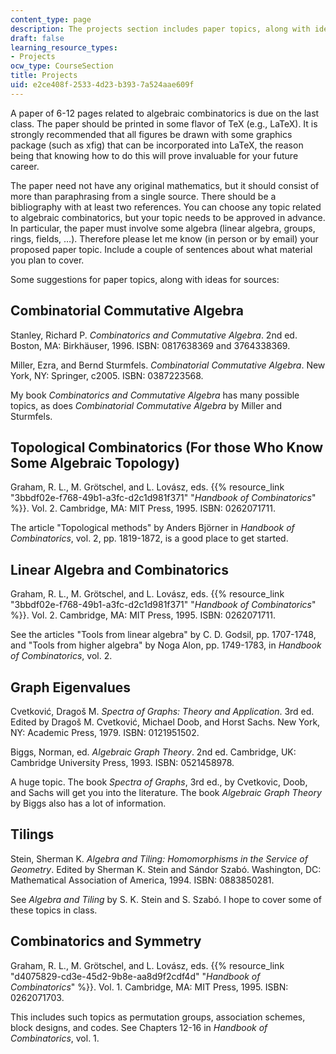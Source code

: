 ```yaml
---
content_type: page
description: The projects section includes paper topics, along with ideas for sources.
draft: false
learning_resource_types:
- Projects
ocw_type: CourseSection
title: Projects
uid: e2ce408f-2533-4d23-b393-7a524aae609f
---
```

A paper of 6-12 pages related to algebraic combinatorics is due on the last class. The paper should be printed in some flavor of TeX (e.g., LaTeX). It is strongly recommended that all figures be drawn with some graphics package (such as xfig) that can be incorporated into LaTeX, the reason being that knowing how to do this will prove invaluable for your future career.

The paper need not have any original mathematics, but it should consist of more than paraphrasing from a single source. There should be a bibliography with at least two references. You can choose any topic related to algebraic combinatorics, but your topic needs to be approved in advance. In particular, the paper must involve some algebra (linear algebra, groups, rings, fields, …). Therefore please let me know (in person or by email) your proposed paper topic. Include a couple of sentences about what material you plan to cover.

Some suggestions for paper topics, along with ideas for sources:

## Combinatorial Commutative Algebra

Stanley, Richard P. *Combinatorics and Commutative Algebra*. 2nd ed. Boston, MA: Birkhäuser, 1996. ISBN: 0817638369 and 3764338369.

Miller, Ezra, and Bernd Sturmfels. *Combinatorial Commutative Algebra*. New York, NY: Springer, c2005. ISBN: 0387223568.

My book *Combinatorics and Commutative Algebra* has many possible topics, as does *Combinatorial Commutative Algebra* by Miller and Sturmfels.

## Topological Combinatorics (For those Who Know Some Algebraic Topology)

Graham, R. L., M. Grötschel, and L. Lovász, eds. {{% resource_link "3bbdf02e-f768-49b1-a3fc-d2c1d981f371" "*Handbook of Combinatorics*" %}}. Vol. 2. Cambridge, MA: MIT Press, 1995. ISBN: 0262071711.

The article "Topological methods" by Anders Björner in *Handbook of Combinatorics*, vol. 2, pp. 1819-1872, is a good place to get started.

## Linear Algebra and Combinatorics

Graham, R. L., M. Grötschel, and L. Lovász, eds. {{% resource_link "3bbdf02e-f768-49b1-a3fc-d2c1d981f371" "*Handbook of Combinatorics*" %}}. Vol. 2. Cambridge, MA: MIT Press, 1995. ISBN: 0262071711.

See the articles "Tools from linear algebra" by C. D. Godsil, pp. 1707-1748, and "Tools from higher algebra" by Noga Alon, pp. 1749-1783, in *Handbook of Combinatorics*, vol. 2.

## Graph Eigenvalues

Cvetković, Dragoš M. *Spectra of Graphs: Theory and Application*. 3rd ed. Edited by Dragoš M. Cvetković, Michael Doob, and Horst Sachs. New York, NY: Academic Press, 1979. ISBN: 0121951502.

Biggs, Norman, ed. *Algebraic Graph Theory*. 2nd ed. Cambridge, UK: Cambridge University Press, 1993. ISBN: 0521458978.

A huge topic. The book *Spectra of Graphs*, 3rd ed., by Cvetkovic, Doob, and Sachs will get you into the literature. The book *Algebraic Graph Theory* by Biggs also has a lot of information.

## Tilings

Stein, Sherman K. *Algebra and Tiling: Homomorphisms in the Service of Geometry*. Edited by Sherman K. Stein and Sándor Szabó. Washington, DC: Mathematical Association of America, 1994. ISBN: 0883850281.

See *Algebra and Tiling* by S. K. Stein and S. Szabó. I hope to cover some of these topics in class.

## Combinatorics and Symmetry

Graham, R. L., M. Grötschel, and L. Lovász, eds. {{% resource_link "d4075829-cd3e-45d2-9b8e-aa8d9f2cdf4d" "*Handbook of Combinatorics*" %}}. Vol. 1. Cambridge, MA: MIT Press, 1995. ISBN: 0262071703.

This includes such topics as permutation groups, association schemes, block designs, and codes. See Chapters 12-16 in *Handbook of Combinatorics*, vol. 1.